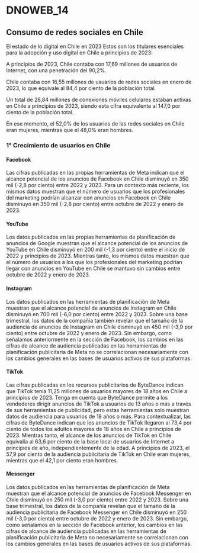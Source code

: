 # DNOWEB_14
## Consumo de redes sociales en Chile
El estado de lo digital en Chile en 2023
Estos son los titulares esenciales para la adopción y uso digital en Chile a principios de 2023:

A principios de 2023, Chile contaba con 17,69 millones de usuarios de Internet, con una penetración del 90,2%.

Chile contaba con 16,55 millones de usuarios de redes sociales en enero de 2023, lo que equivale al 84,4 por ciento de la población total.

Un total de 28,84 millones de conexiones móviles celulares estaban activas en Chile a principios de 2023, siendo esta cifra equivalente al 147,0 por ciento de la población total.

En ese momento, el 52,0% de los usuarios de las redes sociales en Chile eran mujeres, mientras que el 48,0% eran hombres.

### 1° Crecimiento de usuarios en Chile
#### Facebook
Las cifras publicadas en las propias herramientas de Meta indican que el alcance potencial de los anuncios de Facebook en Chile disminuyó en 350 mil (-2,8 por ciento) entre 2022 y 2023. Para un contexto más reciente, los mismos datos muestran que el número de usuarios que los profesionales del marketing podrían alcanzar con anuncios en Facebook en Chile disminuyó en 350 mil (-2,8 por ciento) entre octubre de 2022 y enero de 2023.

#### YouTube
Los datos publicados en las propias herramientas de planificación de anuncios de Google muestran que el alcance potencial de los anuncios de YouTube en Chile disminuyó en 200 mil (-1,3 por ciento) entre el inicio de 2022 y principios de 2023. Mientras tanto, los mismos datos muestran que el número de usuarios a los que los profesionales del marketing podrían llegar con anuncios en YouTube en Chile se mantuvo sin cambios entre octubre de 2022 y enero de 2023.

#### Instagram
Los datos publicados en las herramientas de planificación de Meta muestran que el alcance potencial de anuncios de Instagram en Chile disminuyó en 700 mil (-6,0 por ciento) entre 2022 y 2023.
Sobre una base trimestral, los datos de la compañía también revelan que el tamaño de la audiencia de anuncios de Instagram en Chile disminuyó en 450 mil (-3,9 por ciento) entre octubre de 2022 y enero de 2023. Sin embargo, como señalamos anteriormente en la sección de Facebook, los cambios en las cifras de alcance de audiencia publicadas en las herramientas de planificación publicitaria de Meta no se correlacionan necesariamente con los cambios generales en las bases de usuarios activos de sus plataformas.

#### TikTok
Las cifras publicadas en los recursos publicitarios de ByteDance indican que TikTok tenía 11,25 millones de usuarios mayores de 18 años en Chile a principios de 2023.
Tenga en cuenta que ByteDance permite a los vendedores dirigir anuncios de TikTok a usuarios de 13 años o más a través de sus herramientas de publicidad, pero estas herramientas solo muestran datos de audiencia para usuarios de 18 años o más.
Para contextualizar, las cifras de ByteDance indican que los anuncios de TikTok llegaron al 73,4 por ciento de todos los adultos mayores de 18 años en Chile a principios de 2023.
Mientras tanto, el alcance de los anuncios de TikTok en Chile equivalía al 63,6 por ciento de la base local de usuarios de Internet a principios de año, independientemente de la edad.
A principios de 2023, el 57,9 por ciento de la audiencia publicitaria de TikTok en Chile eran mujeres, mientras que el 42,1 por ciento eran hombres.

#### Messenger
Los datos publicados en las herramientas de planificación de Meta muestran que el alcance potencial de anuncios de Facebook Messenger en Chile disminuyó en 250 mil (-3,0 por ciento) entre 2022 y 2023.
Sobre una base trimestral, los datos de la compañía revelan que el tamaño de la audiencia publicitaria de Facebook Messenger en Chile disminuyó en 250 mil (-3,0 por ciento) entre octubre de 2022 y enero de 2023.
Sin embargo, como señalamos en la sección de Facebook anterior, los cambios en las cifras de alcance de audiencia publicadas en las herramientas de planificación publicitaria de Meta no necesariamente se correlacionan con los cambios generales en las bases de usuarios activos de sus plataformas.
